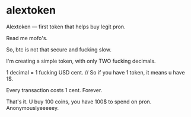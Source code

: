 # alextoken
Alextoken — first token that helps buy legit pron.

Read me mofo's.

So, btc is not that secure and fucking slow.

I'm creating a simple token, with only TWO fucking decimals. 

1 decimal = 1 fucking USD cent. // So if you have 1 token, it means u have 1$. 

Every transaction costs 1 cent. Forever.

That's it. U buy 100 coins, you have 100$ to spend on pron. Anonymouslyeeeeey.
